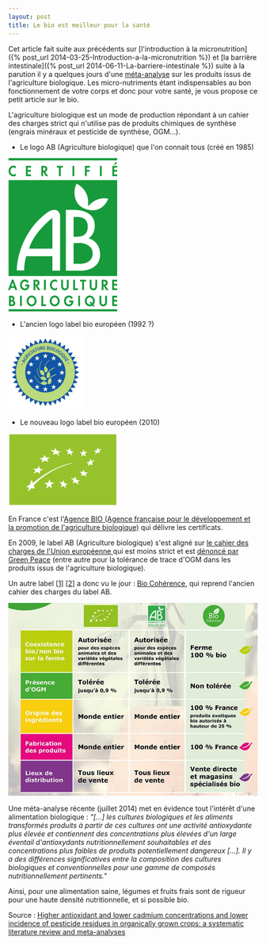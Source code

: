 ```yaml
---
layout: post
title: Le bio est meilleur pour la santé
---
```


Cet article fait suite aux précédents sur
[l'introduction à la micronutrition]({% post_url 2014-03-25-Introduction-a-la-micronutrition %}) et
[la barrière intestinale]({% post_url 2014-06-11-La-barriere-intestinale %})
suite à la parution il y a quelques jours d'une [méta-analyse](https://fr.wikipedia.org/wiki/M%C3%A9ta-analyse)
sur les produits issus de l'agriculture biologique.
Les micro-nutriments étant indispensables au bon fonctionnement de votre corps et donc pour votre santé,
je vous propose ce petit article sur le bio.

L'agriculture biologique est un mode de production répondant à un cahier des charges strict qui n'utilise pas
de produits chimiques de synthèse (engrais minéraux et pesticide de synthèse, OGM...).

- Le logo AB (Agriculture biologique) que l'on connait tous (créé en 1985)

![Logo AB](/assets/2014-07-18/Label-AB.png)

- L'ancien logo label bio européen (1992 ?)

![Ancien logo label bio européen](/assets/2014-07-18/Ancien-logo-label-bio-europeen.png)

- Le nouveau logo label bio européen (2010)

![Nouveau logo label bio européen](/assets/2014-07-18/Label-bio-europeen.png)

En France c'est l'[Agence BIO (Agence française pour le développement et la promotion de l'agriculture biologique)](http://www.agencebio.org/)
qui délivre les certificats.

En 2009, le label AB (Agriculture biologique) s'est aligné sur [le cahier des charges de l'Union européenne ](https://fr.wikipedia.org/wiki/Label_bio_de_l%27Union_europ%C3%A9enne#Cahier_des_charges)
qui est moins strict et est [dénoncé par Green Peace](http://www.greenpeace.org/belgium/fr/presse/communiques-presse/ogm-bio/)
(entre autre pour la tolérance de trace d'OGM dans les produits issus de l'agriculture biologique).

Un autre label
[[1]](http://www.60millions-mag.com/guides_d_achat/conseils_d_experts/a_quel_label_bio_se_fier/bio_coherence)
[[2]](http://www.lexpress.fr/actualite/societe/environnement/bio-coherence-le-nouveau-label-qui-peut-tout-changer_883966.html)
a donc vu le jour : [Bio Cohérence](http://www.biocoherence.fr/Qu_est-ce_que_c_est_/Bio_Coherence_qu_est-ce_que_c_est_),
qui reprend l'ancien cahier des charges du label AB.

![Bio Cohérence](/assets/2014-07-18/Bio-Coherence.jpg)

Une méta-analyse récente (juillet 2014) met en évidence tout l'intérêt d'une alimentation biologique :
_"[...] les cultures biologiques et les aliments transformés produits à partir de ces cultures ont
une activité antioxydante plus élevée et contiennent des concentrations plus élevées d'un large éventail d'antioxydants
nutritionnellement souhaitables et des concentrations plus faibles de produits potentiellement dangereux [...].
Il y a des différences significatives entre la composition des cultures biologiques et conventionnelles pour une gamme
de composés nutritionnellement pertinents."_

Ainsi, pour une alimentation saine, légumes et fruits frais sont de rigueur pour une haute densité nutritionnelle, et si possible bio.

Source : [Higher antioxidant and lower cadmium concentrations and lower incidence of pesticide residues in organically grown crops: a systematic literature review and meta-analyses](http://www.ncbi.nlm.nih.gov/pmc/articles/PMC4141693/)
